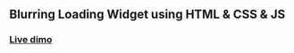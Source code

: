 ## Blurring Loading Widget using HTML & CSS & JS

### [Live dimo](https://blurr-loading-widget.netlify.app/)
